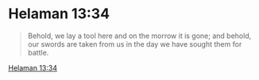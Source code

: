 # Helaman 13:34

> Behold, we lay a tool here and on the morrow it is gone; and behold, our swords are taken from us in the day we have sought them for battle.

[Helaman 13:34](https://www.churchofjesuschrist.org/study/scriptures/bofm/hel/13?lang=eng&id=p34#p34)


